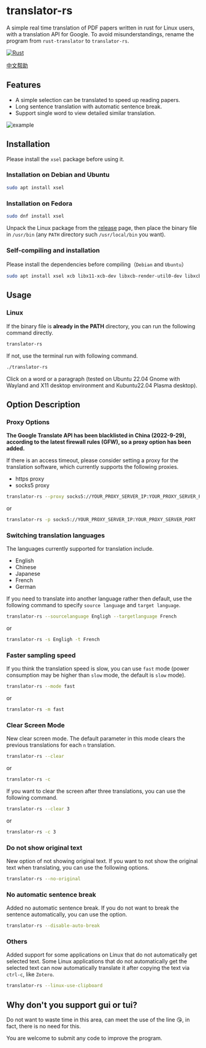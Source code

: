 # translator-rs

A simple real time translation of PDF papers written in rust for Linux users, with a translation API for Google. To avoid misunderstandings, rename the program from `rust-translator` to `translator-rs`.

[![Rust](https://github.com/rikonaka/translator-rs/actions/workflows/rust.yml/badge.svg?branch=main)](https://github.com/rikonaka/translator-rs/actions/workflows/rust.yml)

[中文帮助](https://github.com/rikonaka/translator-rs/blob/main/README_zh.md)

## Features

* A simple selection can be translated to speed up reading papers.
* Long sentence translation with automatic sentence break.
* Support single word to view detailed similar translation.

![example](./vids/example.gif)

## Installation

Please install the `xsel` package before using it.

### Installation on Debian and Ubuntu

```bash
sudo apt install xsel
```

### Installation on Fedora

```bash
sudo dnf install xsel
```

Unpack the Linux package from the [release](https://github.com/rikonaka/translator-rs/releases) page, then place the binary file in `/usr/bin` (any `PATH` directory such `/usr/local/bin` you want).

### Self-compiling and installation

Please install the dependencies before compiling（`Debian` and `Ubuntu`）

```bash
sudo apt install xsel xcb libx11-xcb-dev libxcb-render-util0-dev libxcb-shape0-dev libxcb-xfixes0-dev
```

## Usage

### Linux

If the binary file is **already in the PATH** directory, you can run the following command directly.

```bash
translator-rs
```

If not, use the terminal run with following command.

```bash
./translator-rs
```

Click on a word or a paragraph (tested on Ubuntu 22.04 Gnome with Wayland and X11 desktop environment and Kubuntu22.04 Plasma desktop).

## Option Description

### Proxy Options

**The Google Translate API has been blacklisted in China (2022-9-29), according to the latest firewall rules (GFW), so a proxy option has been added.**

If there is an access timeout, please consider setting a proxy for the translation software, which currently supports the following proxies.

* https proxy
* socks5 proxy

```bash
translator-rs --proxy socks5://YOUR_PROXY_SERVER_IP:YOUR_PROXY_SERVER_PORT
```

or

```bash
translator-rs -p socks5://YOUR_PROXY_SERVER_IP:YOUR_PROXY_SERVER_PORT
```

### Switching translation languages

The languages currently supported for translation include.

* English
* Chinese
* Japanese
* French
* German

If you need to translate into another language rather then default, use the following command to specify `source language` and `target language`.

```bash
translator-rs --sourcelanguage Engligh --targetlanguage French
```

or

```bash
translator-rs -s Engligh -t French
```

### Faster sampling speed

If you think the translation speed is slow, you can use `fast` mode (power consumption may be higher than `slow` mode, the default is `slow` mode).

```bash
translator-rs --mode fast
```

or

```bash
translator-rs -m fast
```

### Clear Screen Mode

New clear screen mode. The default parameter in this mode clears the previous translations for each `n` translation.

```bash
translator-rs --clear
```

or

```bash
translator-rs -c
```

If you want to clear the screen after three translations, you can use the following command.

```bash
translator-rs --clear 3
```

or

```bash
translator-rs -c 3
```

### Do not show original text

New option of not showing original text. If you want to not show the original text when translating, you can use the following options.

```bash
translator-rs --no-original
```

### No automatic sentence break

Added no automatic sentence break. If you do not want to break the sentence automatically, you can use the option.

```bash
translator-rs --disable-auto-break
```

### Others

Added support for some applications on Linux that do not automatically get selected text. Some Linux applications that do not automatically get the selected text can now automatically translate it after copying the text via `ctrl-c`, like `Zotero`.

```bash
translator-rs --linux-use-clipboard
```

## Why don't you support gui or tui?

Do not want to waste time in this area, can meet the use of the line 😘, in fact, there is no need for this.

You are welcome to submit any code to improve the program.

